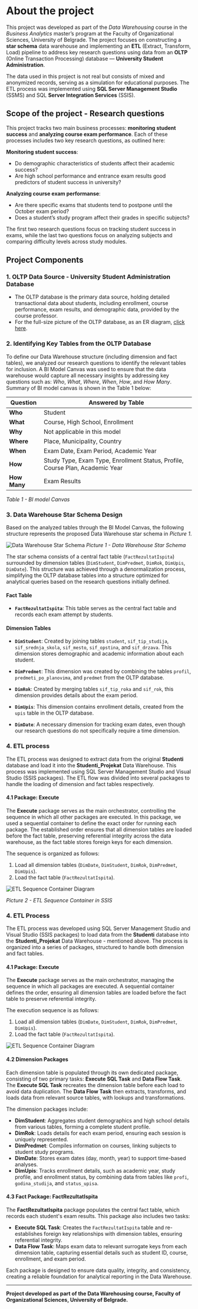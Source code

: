 # About the project

This project was developed as part of the *Data Warehousing* course in the *Business Analytics* master’s program at the Faculty of Organizational Sciences, University of Belgrade. The project focuses on constructing a **star schema** data warehouse and implementing an **ETL** (Extract, Transform, Load) pipeline to address key research questions using data from an **OLTP** (Online Transaction Processing) database — **University Student Administration**.

The data used in this project is not real but consists of mixed and anonymized records, serving as a simulation for educational purposes. The ETL process was implemented using **SQL Server Management Studio** (SSMS) and SQL **Server Integration Services** (SSIS).

## Scope of the project - Research questions

This project tracks two main business processes: **monitoring student success** and **analyzing course exam performance**. Each of these processes includes two key research questions, as outlined here:

**Monitoring student success**:
- Do demographic characteristics of students affect their academic success?
- Are high school performance and entrance exam results good predictors of student success in university?

**Analyzing course exam performanse**:
- Are there specific exams that students tend to postpone until the October exam period?
- Does a student’s study program affect their grades in specific subjects?

The first two research questions focus on tracking student success in exams, while the last two questions focus on analyzing subjects and comparing difficulty levels across study modules.

## Project Components

### 1. OLTP Data Source - University Student Administration Database

- The OLTP database is the primary data source, holding detailed transactional data about students, including enrollment, course performance, exam results, and demographic data, provided by the course professor.
- For the full-size picture of the OLTP database, as an ER diagram, [click here](https://raw.githubusercontent.com/NovakMastilovic/SSIS_ETL_University_DB/refs/heads/main/Diagram_OLTP_UniversityDatabase.png).

### 2. Identifying Key Tables from the OLTP Database

To define our Data Warehouse structure (including dimension and fact tables), we analyzed our research questions to identify the relevant tables for inclusion. A BI Model Canvas was used to ensure that the data warehouse would capture all necessary insights by addressing key questions such as: *Who*, *What*, *Where*, *When*, *How*, and *How Many*. Summary of BI model canvas is shown in the Table 1 below:

| Question      | Answered by Table                                                         |
|---------------|---------------------------------------------------------------------------|
| **Who**       | Student                                                                   |
| **What**      | Course, High School, Enrollment                                           |
| **Why**       | Not applicable in this model                                              |
| **Where**     | Place, Municipality, Country                                              |
| **When**      | Exam Date, Exam Period, Academic Year                                     |
| **How**       | Study Type, Exam Type, Enrollment Status, Profile, Course Plan, Academic Year |
| **How Many**  | Exam Results                                                              |

*Table 1 - BI model Canvas*

### 3. Data Warehouse Star Schema Design

Based on the analyzed tables through the BI Model Canvas, the following structure represents the proposed Data Warehouse star schema in *Picture 1*.

![Data Warehouse Star Schema](Diagram_DataWarehouse_StarSchema.png)
*Picture 1 - Data Warehouse Star Schema*

The star schema consists of a central fact table (`FactRezultatIspita`) surrounded by dimension tables (`DimStudent`, `DimPredmet`, `DimRok`, `DimUpis`, `DimDate`). This structure was achieved through a denormalization process, simplifying the OLTP database tables into a structure optimized for analytical queries based on the research questions initially defined.

#### Fact Table
- **`FactRezultatIspita`**: This table serves as the central fact table and records each exam attempt by students.

#### Dimension Tables

- **`DimStudent`**: Created by joining tables `student`, `sif_tip_studija`, `sif_srednja_skola`, `sif_mesto`, `sif_opstina`, and `sif_drzava`. This dimension stores demographic and academic information about each student.

- **`DimPredmet`**: This dimension was created by combining the tables `profil`, `predmeti_po_planovima`, and `predmet` from the OLTP database.

- **`DimRok`**: Created by merging tables `sif_tip_roka` and `sif_rok`, this dimension provides details about the exam period.

- **`DimUpis`**: This dimension contains enrollment details, created from the `upis` table in the OLTP database.

- **`DimDate`**: A necessary dimension for tracking exam dates, even though our research questions do not specifically require a time dimension.

### 4. ETL process

The ETL process was designed to extract data from the original **Studenti** database and load it into the **Studenti_Projekat** Data Warehouse. This process was implemented using SQL Server Management Studio and Visual Studio (SSIS packages). The ETL flow was divided into several packages to handle the loading of dimension and fact tables respectively.

#### 4.1 Package: Execute

The **Execute** package serves as the main orchestrator, controlling the sequence in which all other packages are executed. In this package, we used a sequential container to define the exact order for running each package. The established order ensures that all dimension tables are loaded before the fact table, preserving referential integrity across the data warehouse, as the fact table stores foreign keys for each dimension.

The sequence is organized as follows:
1. Load all dimension tables (`DimDate`, `DimStudent`, `DimRok`, `DimPredmet`, `DimUpis`).
2. Load the fact table (`FactRezultatIspita`).

![ETL Sequence Container Diagram](Diagram_ETL_SequenceContainer.png)

*Picture 2 - ETL Sequence Container in SSIS*

### 4. ETL Process

The ETL process was developed using SQL Server Management Studio and Visual Studio (SSIS packages) to load data from the **Studenti** database into the **Studenti_Projekat** Data Warehouse - mentioned above. The process is organized into a series of packages, structured to handle both dimension and fact tables.

#### 4.1 Package: Execute

The **Execute** package serves as the main orchestrator, managing the sequence in which all packages are executed. A sequential container defines the order, ensuring all dimension tables are loaded before the fact table to preserve referential integrity.

The execution sequence is as follows:
1. Load all dimension tables (`DimDate`, `DimStudent`, `DimRok`, `DimPredmet`, `DimUpis`).
2. Load the fact table (`FactRezultatIspita`).

![ETL Sequence Container Diagram](Diagram_ETL_SequenceContainer.png)

#### 4.2 Dimension Packages

Each dimension table is populated through its own dedicated package, consisting of two primary tasks: **Execute SQL Task** and **Data Flow Task**. The **Execute SQL Task** recreates the dimension table before each load to avoid data duplication. The **Data Flow Task** then extracts, transforms, and loads data from relevant source tables, with lookups and transformations.

The dimension packages include:
- **DimStudent**: Aggregates student demographics and high school details from various tables, forming a complete student profile.
- **DimRok**: Loads details for each exam period, ensuring each session is uniquely represented.
- **DimPredmet**: Compiles information on courses, linking subjects to student study programs.
- **DimDate**: Stores exam dates (day, month, year) to support time-based analyses.
- **DimUpis**: Tracks enrollment details, such as academic year, study profile, and enrollment status, by combining data from tables like `profi`, `godina_studija`, and `status_upisa`.

#### 4.3 Fact Package: FactRezultatIspita

The **FactRezultatIspita** package populates the central fact table, which records each student's exam results. This package also includes two tasks:

- **Execute SQL Task**: Creates the `FactRezultatIspita` table and re-establishes foreign key relationships with dimension tables, ensuring referential integrity.
- **Data Flow Task**: Maps exam data to relevant surrogate keys from each dimension table, capturing essential details such as student ID, course, enrollment, and exam period.

Each package is designed to ensure data quality, integrity, and consistency, creating a reliable foundation for analytical reporting in the Data Warehouse.

---

**Project developed as part of the Data Warehousing course, Faculty of Organizational Sciences, University of Belgrade.**
